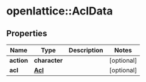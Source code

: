 # openlattice::AclData

## Properties
Name | Type | Description | Notes
------------ | ------------- | ------------- | -------------
**action** | **character** |  | [optional] 
**acl** | [**Acl**](Acl.md) |  | [optional] 



